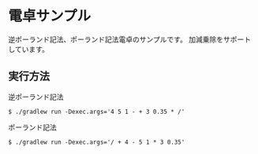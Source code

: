 # 電卓サンプル

逆ポーランド記法、ポーランド記法電卓のサンプルです。
加減乗除をサポートしています。

## 実行方法

逆ポーランド記法

    $ ./gradlew run -Dexec.args='4 5 1 - + 3 0.35 * /'

ポーランド記法

    $ ./gradlew run -Dexec.args='/ + 4 - 5 1 * 3 0.35'

